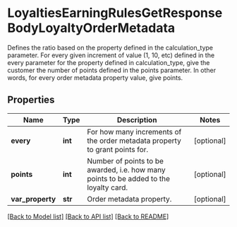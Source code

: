 # LoyaltiesEarningRulesGetResponseBodyLoyaltyOrderMetadata

Defines the ratio based on the property defined in the calculation_type parameter. For every given increment of value (1, 10, etc) defined in the every parameter for the property defined in calculation_type, give the customer the number of points defined in the points parameter. In other words, for every order metadata property value, give points.

## Properties

Name | Type | Description | Notes
------------ | ------------- | ------------- | -------------
**every** | **int** | For how many increments of the order metadata property to grant points for. | [optional] 
**points** | **int** | Number of points to be awarded, i.e. how many points to be added to the loyalty card. | [optional] 
**var_property** | **str** | Order metadata property. | [optional] 

[[Back to Model list]](../README.md#documentation-for-models) [[Back to API list]](../README.md#documentation-for-api-endpoints) [[Back to README]](../README.md)



